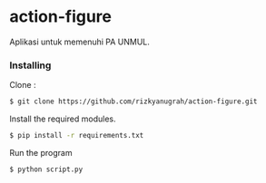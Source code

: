 # action-figure

Aplikasi untuk memenuhi PA UNMUL.

### Installing
Clone :

```bash
$ git clone https://github.com/rizkyanugrah/action-figure.git
```
Install the required modules.

```bash
$ pip install -r requirements.txt
```
Run the program

```bash
$ python script.py
```
